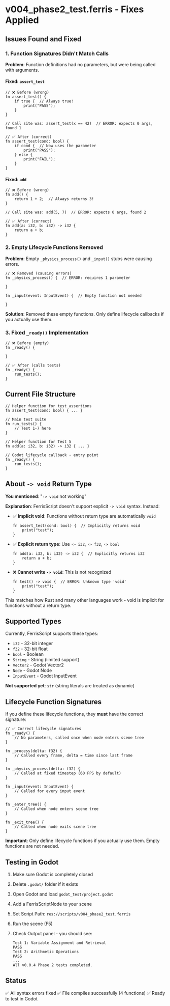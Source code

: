# v004_phase2_test.ferris - Fixes Applied

## Issues Found and Fixed

### 1. Function Signatures Didn't Match Calls

**Problem**: Function definitions had no parameters, but were being called with arguments.

#### Fixed: `assert_test`

```ferris
// ❌ Before (wrong)
fn assert_test() {
    if true {  // Always true!
        print("PASS");
    }
}

// Call site was: assert_test(x == 42)  // ERROR: expects 0 args, found 1

// ✅ After (correct)
fn assert_test(cond: bool) {
    if cond {  // Now uses the parameter
        print("PASS");
    } else {
        print("FAIL");
    }
}
```

#### Fixed: `add`

```ferris
// ❌ Before (wrong)
fn add() {
    return 1 + 2;  // Always returns 3!
}

// Call site was: add(5, 7)  // ERROR: expects 0 args, found 2

// ✅ After (correct)
fn add(a: i32, b: i32) -> i32 {
    return a + b;
}
```

### 2. Empty Lifecycle Functions Removed

**Problem**: Empty `_physics_process()` and `_input()` stubs were causing errors.

```ferris
// ❌ Removed (causing errors)
fn _physics_process() {  // ERROR: requires 1 parameter
    
}

fn _input(event: InputEvent) {  // Empty function not needed
    
}
```

**Solution**: Removed these empty functions. Only define lifecycle callbacks if you actually use them.

### 3. Fixed `_ready()` Implementation

```ferris
// ❌ Before (empty)
fn _ready() {
    
}

// ✅ After (calls tests)
fn _ready() {
    run_tests();
}
```

## Current File Structure

```ferris
// Helper function for test assertions
fn assert_test(cond: bool) { ... }

// Main test suite
fn run_tests() {
    // Test 1-7 here
}

// Helper function for Test 5
fn add(a: i32, b: i32) -> i32 { ... }

// Godot lifecycle callback - entry point
fn _ready() {
    run_tests();
}
```

## About `-> void` Return Type

**You mentioned**: "`-> void` not working"

**Explanation**: FerrisScript doesn't support explicit `-> void` syntax. Instead:

- ✅ **Implicit void**: Functions without return type are automatically `void`

  ```ferris
  fn assert_test(cond: bool) {  // Implicitly returns void
      print("test");
  }
  ```

- ✅ **Explicit return type**: Use `-> i32`, `-> f32`, `-> bool`

  ```ferris
  fn add(a: i32, b: i32) -> i32 {  // Explicitly returns i32
      return a + b;
  }
  ```

- ❌ **Cannot write `-> void`**: This is not recognized

  ```ferris
  fn test() -> void {  // ERROR: Unknown type 'void'
      print("test");
  }
  ```

This matches how Rust and many other languages work - void is implicit for functions without a return type.

## Supported Types

Currently, FerrisScript supports these types:

- `i32` - 32-bit integer
- `f32` - 32-bit float
- `bool` - Boolean
- `String` - String (limited support)
- `Vector2` - Godot Vector2
- `Node` - Godot Node
- `InputEvent` - Godot InputEvent

**Not supported yet**: `str` (string literals are treated as dynamic)

## Lifecycle Function Signatures

If you define these lifecycle functions, they **must** have the correct signature:

```ferris
// ✅ Correct lifecycle signatures
fn _ready() {
    // No parameters, called once when node enters scene tree
}

fn _process(delta: f32) {
    // Called every frame, delta = time since last frame
}

fn _physics_process(delta: f32) {
    // Called at fixed timestep (60 FPS by default)
}

fn _input(event: InputEvent) {
    // Called for every input event
}

fn _enter_tree() {
    // Called when node enters scene tree
}

fn _exit_tree() {
    // Called when node exits scene tree
}
```

**Important**: Only define lifecycle functions if you actually use them. Empty functions are not needed.

## Testing in Godot

1. Make sure Godot is completely closed
2. Delete `.godot/` folder if it exists
3. Open Godot and load `godot_test/project.godot`
4. Add a FerrisScriptNode to your scene
5. Set Script Path: `res://scripts/v004_phase2_test.ferris`
6. Run the scene (F5)
7. Check Output panel - you should see:

   ```
   Test 1: Variable Assignment and Retrieval
   PASS
   Test 2: Arithmetic Operations
   PASS
   ...
   All v0.0.4 Phase 2 tests completed.
   ```

## Status

✅ All syntax errors fixed
✅ File compiles successfully (4 functions)
✅ Ready to test in Godot
